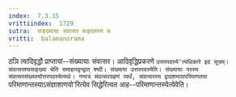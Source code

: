 ```yaml
---
index:  7.3.15
vrittiindex:  1729
sutra:  सङ्ख्यायाः संवत्सर सङ्ख्यस्य च
vritti:  balamanorama 
---
```


ठञि त्वादिवृद्धौ प्राप्तायां--संख्यायाः संवत्सर। आदिवृद्धिप्रकरणे `उत्तरपदस्ये'त्यधिकारे इदं सूत्रम्। संवत्सरश्चसङ्ख्या चेति समाहारद्वन्द्वात् षष्ठी। संख्याया उत्तरपदस्येति। संख्यायाः परस्य संवत्सरसंख्यस्योत्तरपदस्येत्यर्थः। नन्वत्र संवत्सरग्रहणं व्यर्थं, संवत्सरस्य द्वादशमासपरिमाणतया `परिमाणान्तस्याऽसंज्ञाशाणयो'रित्येव सिद्धेरित्यत आह--परिमाणान्तस्येत्येवेति।

